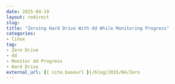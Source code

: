 ```yaml
---
date: 2015-04-19
layout: redirect
slug: 
title: "Zeroing Hard Drive With dd While Monitoring Progress"
categories:
- linux
tag:
- Zero Drive
- dd
- Monitor dd Progress
- Hard Drive
external_url: {{ site.baseurl }}/blog/2015/04/Zero
---
```

